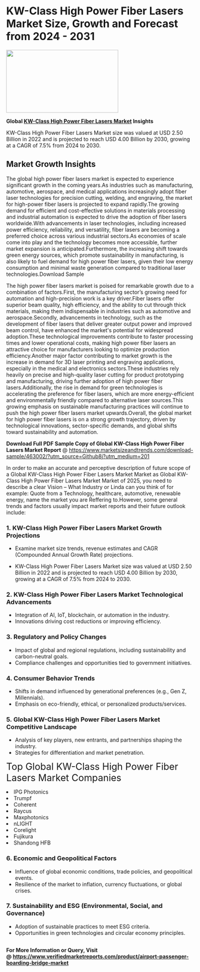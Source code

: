 <H1>KW-Class High Power Fiber Lasers Market Size, Growth and Forecast from 2024 - 2031</H1><img class="aligncenter size-medium wp-image-584254" src="https://thirdeyenews.in/wp-content/uploads/2024/09/Global-Market-Research-300x168.jpeg" alt="" width="300" height="168" /><p><strong>Global&nbsp;<a href="https://www.marketsizeandtrends.com/download-sample/463002/?utm_source=Github8j?utm_medium=201">KW-Class High Power Fiber Lasers Market</a> Insights</strong></p><p>KW-Class High Power Fiber Lasers Market size was valued at USD 2.50 Billion in 2022 and is projected to reach USD 4.00 Billion by 2030, growing at a CAGR of 7.5% from 2024 to 2030.</p><p><h2>Market Growth Insights</h2> <p>The global high power fiber lasers market is expected to experience significant growth in the coming years.As industries such as manufacturing, automotive, aerospace, and medical applications increasingly adopt fiber laser technologies for precision cutting, welding, and engraving, the market for high-power fiber lasers is projected to expand rapidly.The growing demand for efficient and cost-effective solutions in materials processing and industrial automation is expected to drive the adoption of fiber lasers worldwide.With advancements in laser technologies, including increased power efficiency, reliability, and versatility, fiber lasers are becoming a preferred choice across various industrial sectors.As economies of scale come into play and the technology becomes more accessible, further market expansion is anticipated.Furthermore, the increasing shift towards green energy sources, which promote sustainability in manufacturing, is also likely to fuel demand for high power fiber lasers, given their low energy consumption and minimal waste generation compared to traditional laser technologies.Download Sample </p> <p>The high power fiber lasers market is poised for remarkable growth due to a combination of factors.First, the manufacturing sector’s growing need for automation and high-precision work is a key driver.Fiber lasers offer superior beam quality, high efficiency, and the ability to cut through thick materials, making them indispensable in industries such as automotive and aerospace.Secondly, advancements in technology, such as the development of fiber lasers that deliver greater output power and improved beam control, have enhanced the market's potential for widespread adoption.These technological improvements contribute to faster processing times and lower operational costs, making high power fiber lasers an attractive choice for manufacturers looking to optimize production efficiency.Another major factor contributing to market growth is the increase in demand for 3D laser printing and engraving applications, especially in the medical and electronics sectors.These industries rely heavily on precise and high-quality laser cutting for product prototyping and manufacturing, driving further adoption of high power fiber lasers.Additionally, the rise in demand for green technologies is accelerating the preference for fiber lasers, which are more energy-efficient and environmentally friendly compared to alternative laser sources.This growing emphasis on sustainable manufacturing practices will continue to push the high power fiber lasers market upwards.Overall, the global market for high power fiber lasers is on a strong growth trajectory, driven by technological innovations, sector-specific demands, and global shifts toward sustainability and automation.</p><p><span class=""><strong>Download Full PDF Sample Copy of Global KW-Class High Power Fiber Lasers Market Report</strong> @ <a href="https://www.marketsizeandtrends.com/download-sample/463002/?utm_source=Github8j?utm_medium=201" target="_blank">https://www.marketsizeandtrends.com/download-sample/463002/?utm_source=Github8j?utm_medium=201</a></span></p><p>In order to make an accurate and perceptive description of future scope of a Global&nbsp;KW-Class High Power Fiber Lasers Market Market as Global&nbsp;KW-Class High Power Fiber Lasers Market Market of 2025, you need to describe a clear Vision &ndash; What Industry or Linda can you think of for example: Quote from a Technology, healthcare, automotive, renewable energy, name the market you are Reffering to.However, some general trends and factors usually impact market reports and their future outlook include:</p><h3>1.&nbsp;<strong>KW-Class High Power Fiber Lasers Market Growth Projections</strong></h3><ul><li>Examine market size trends, revenue estimates and CAGR (Compounded Annual Growth Rate) projections.</li><li><p>KW-Class High Power Fiber Lasers Market size was valued at USD 2.50 Billion in 2022 and is projected to reach USD 4.00 Billion by 2030, growing at a CAGR of 7.5% from 2024 to 2030.</p></li></ul><h3>2.&nbsp;<strong>KW-Class High Power Fiber Lasers Market Technological Advancements</strong></h3><ul><li>Integration of AI, IoT, blockchain, or automation in the industry.</li><li>Innovations driving cost reductions or improving efficiency.</li></ul><h3>3.&nbsp;<strong>Regulatory and Policy Changes</strong></h3><ul><li>Impact of global and regional regulations, including sustainability and carbon-neutral goals.</li><li>Compliance challenges and opportunities tied to government initiatives.</li></ul><h3>4.&nbsp;<strong>Consumer Behavior Trends</strong></h3><ul><li>Shifts in demand influenced by generational preferences (e.g., Gen Z, Millennials).</li><li>Emphasis on eco-friendly, ethical, or personalized products/services.</li></ul><h3>5.&nbsp;<strong>Global KW-Class High Power Fiber Lasers Market Competitive Landscape</strong></h3><ul><li>Analysis of key players, new entrants, and partnerships shaping the industry.</li><li>Strategies for differentiation and market penetration.</li></ul><p data-pm-slice="1 1 []"><span style="color: inherit; font-family: inherit; font-size: 25px;">Top Global KW-Class High Power Fiber Lasers Market Companies</span></p><div class="" data-test-id=""><p><li>IPG Photonics</li><li> Trumpf</li><li> Coherent</li><li> Raycus</li><li> Maxphotonics</li><li> nLIGHT</li><li> Corelight</li><li> Fujikura</li><li> Shandong HFB</li></p></div><h3>6.&nbsp;<strong>Economic and Geopolitical Factors</strong></h3><ul><li>Influence of global economic conditions, trade policies, and geopolitical events.</li><li>Resilience of the market to inflation, currency fluctuations, or global crises.</li></ul><h3>7.&nbsp;<strong>Sustainability and ESG (Environmental, Social, and Governance)</strong></h3><ul><li>Adoption of sustainable practices to meet ESG criteria.</li><li>Opportunities in green technologies and circular economy principles.</li></ul><h2><strong style="font-size: 14px;">For More Information or Query, Visit @&nbsp;</strong><a style="background-color: #ffffff; font-size: 14px;" href="https://www.marketsizeandtrends.com/report/kw-class-high-power-fiber-lasers-market/" target="_blank">https://www.verifiedmarketreports.com/product/airport-passenger-boarding-bridge-market</a></h2>